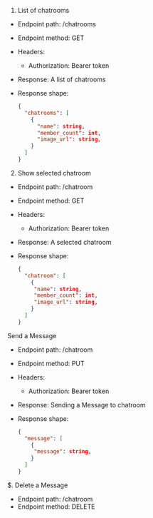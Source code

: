 1. List of chatrooms

* Endpoint path: /chatrooms
* Endpoint method: GET

* Headers:
  * Authorization: Bearer token

* Response: A list of chatrooms
* Response shape:
    ```json
    {
      "chatrooms": [
        {
          "name": string,
          "member_count": int,
          "image_url": string,
        }
      ]
    }
    ```

2. Show selected chatroom

* Endpoint path: /chatroom
* Endpoint method: GET

* Headers:
  * Authorization: Bearer token

* Response: A selected chatroom
* Response shape:
    ```json
    {
      "chatroom": [
        {
         "name": string,
         "member_count": int,
         "image_url": string,
        }
      ]
    }
    ```

Send a Message

* Endpoint path: /chatroom
* Endpoint method: PUT

* Headers:
  * Authorization: Bearer token

* Response: Sending a Message to chatroom
* Response shape:
    ```json
    {
      "message": [
        {
         "message": string,
        }
      ]
    }
 
$. Delete a Message
* Endpoint path: /chatroom
* Endpoint method: DELETE

